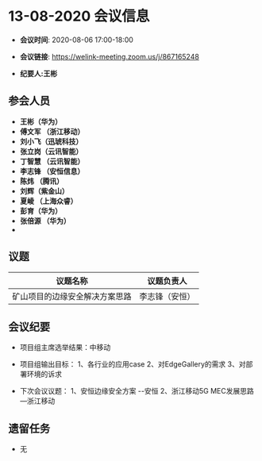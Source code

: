 # 13-08-2020 会议信息  

-  **会议时间**: 2020-08-06  17:00-18:00
-  **会议链接**: https://welink-meeting.zoom.us/j/867165248 

-  **纪要人:王彬**   

## 参会人员
-  **王彬（华为）** 
-  **傅文军 （浙江移动）** 
-  **刘小飞（迅琥科技）**  
-  **张立岗（云讯智能）**
-  **丁智慧 （云讯智能）**  
-  **李志锋  （安恒信息）**  
-  **陈炜  （腾讯）**  
-  **刘辉（紫金山）**  
-  **夏崚 （上海众睿）**  
-  **彭育（华为）**  
-  **张倍源 （华为）** 
-  


## 议题

议题名称 | 议题负责人
---- | ----
矿山项目的边缘安全解决方案思路 | 李志锋（安恒）

 

## 会议纪要
- 项目组主席选举结果：中移动
-   项目组输出目标：
1、各行业的应用case
2、对EdgeGallery的需求
3、对部署环境的诉求

- 下次会议议题：
1、安恒边缘安全方案  --安恒
2、浙江移动5G MEC发展思路—浙江移动

## 遗留任务
-   无